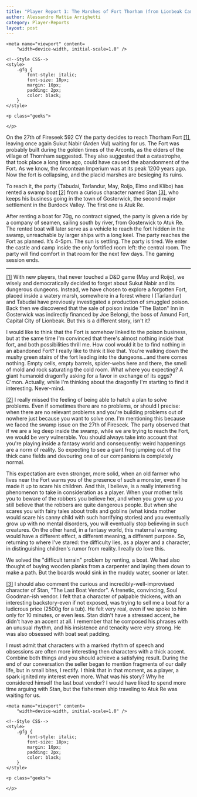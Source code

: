 ```yaml
---
title: "Player Report 1: The Marshes of Fort Thorham (from Lionbeak Campaign)"
author: Alessandro Mattia Arrighetti
category: Player-Reports
layout: post
---
```

<html lang="en">
  
<head>
    <meta charset="UTF-8" />
    <meta http-equiv="X-UA-Compatible" content="IE=edge" />
  
    <meta name="viewport" content=
        "width=device-width, initial-scale=1.0" />
  
    <!--Style CSS-->
    <style>
        .gfg {
            font-style: italic;
            font-size: 18px;
            margin: 10px;
            padding: 2px;
            color: black;
        }
    </style>
</head>
  
<body>
    <p class="gfg">
    </p>
  
    <p class="geeks">
    
    </p>
</body>
  
</html>


On the 27th of Fireseek 592 CY the party decides to reach Thorham Fort <a name="nf1"><sup>[[1]](#fn1)</sup><a>, leaving once again Sukut Nabir (Arden Vul) waiting for us. The Fort was probably built during the golden times of the Arconts, as the elders of the village of Thornham suggested. 
They also suggested that a catastrophe, that took place a long time ago, could have caused the abandonment of the Fort. As we know, the Arcontean Imperium was at its peak 1200 years ago. 
Now the fort is collapsing, and the placid marshes are besieging its ruins. 

To reach it, the party (Tabudai, Tarlandur, May, Roijo, Elmo and Klibo) has rented a swamp boat <a name="nf2"><sup>[[2]](#fn2)</sup><a> from a curious character named Stan <a name="nf3"><sup>[[3]](#fn3)</sup><a>, who keeps his business going in the town of Gosterwick, the second major settlement in the Burdock Valley. The first one is Atuk Re. 

After renting a boat for 70g, no contract signed, the party is given a ride by a company of seamen, sailing south by river, from Gosterwick to Atuk Re. The rented boat will later serve as a vehicle to reach the fort hidden in the swamp, unreachable by larger ships with a long keel. The party reaches the Fort as planned. It’s 4-5pm. The sun is settling. 
The party is tired. We enter the castle and camp inside the only fortified room left: the central room. The party will find comfort in that room for the next few days. The gaming session ends. 

---

<a name="fn1">[[1]](#nf1)</a> With new players, that never touched a D&D game (May and Roijo), we wisely and democratically decided to forget about Sukut Nabir and its dungerous dungeons. Instead, we have chosen to explore a forgotten Fort, placed inside a watery marsh, somewhere in a forest where I (Tarlandur) and Tabudai have previously investigated a production of smuggled poison. Back then we discovered that the sale of poison inside "The Baton" Inn in Gosterwick was indirectly financed by Joe Belongi, the boss of Amund Fort, Capital City of Lionbeak. But this is a different story, isn't it? 

I would like to think that the Fort is somehow linked to the poison business, but at the same time I'm convinced that there's almost nothing inside that fort, and both possibilities thrill me. How cool would it be to find nothing in an abandoned Fort? I really like to think it like that. You're walking down the mushy green stairs of the fort leading into the dungeons...and there comes nothing. 
Empty cells, empty barrels, spider-webs here and there, the smell of mold and rock saturating the cold room. What where you expecting? 
A giant humanoid dragonfly asking for a favor in exchange of its eggs? C'mon. Actually, while I'm thinking about the dragonfly I'm starting to find it interesting. Never-mind.

<a name="fn2">[[2]](#nf2)</a> I really missed the feeling of being able to hatch a plan to solve problems. Even if sometimes there are no problems, or should I precise: when there are no relevant problems and you're building problems out of nowhere just because you want to solve one. 
I'm mentioning this because we faced the swamp issue on the 27th of Fireseek. The party observed that if we are a leg deep inside the swamp, while we are trying to reach the Fort, we would be very vulnerable. You should always take into account that you're playing inside a fantasy world and consequently: weird happenings are a norm of reality. So expecting to see a giant frog jumping out of the thick cane fields and devouring one of our companions is completely normal.

This expectation are even stronger, more solid, when an old farmer who lives near the Fort warns you of the presence of such a monster, even if he made it up to scare his children. And this, I believe, is a really interesting phenomenon to take in consideration as a player. 
When your mother tells you to beware of the robbers you believe her, and when you grow up you still believe that the robbers are quite dangerous people. But when she scares you with fairy tales about trolls and goblins (what kinda mother would scare his canny child with such horrifying stories) and you eventually grow up with no mental disorders, you will eventually stop believing in such creatures. 
On the other hand, in a fantasy world, this maternal warning would have a different effect, a different meaning, a different purpose. So, returning to where I've stared: the difficulty lies, as a player and a character, in distinguishing children's rumor from reality. I really do love this. 

We solved the "difficult terrain" problem by renting, a boat. We had also thought of buying wooden planks from a carpenter and laying them down to make a path. But the boards would sink in the muddy water, sooner or later.

<a name="fn3">[[3]](#nf3)</a> I should also comment the curious and incredibly-well-improvised character of Stan, "The Last Boat Vendor". A frenetic, convincing, Soul Goodman-ish vendor. I felt that a character of palpable thickens, with an interesting backstory-even if not exposed, was trying to sell me a boat for a ludicrous price (2500g for a tub). He felt very real, even if we spoke to him only for 10 minutes, or even less. Stan didn't have a stressed accent, he didn't have an accent at all. I remember that he composed his phrases with an unusual rhythm, and his insistence and tenacity were very strong.
He was also obsessed with boat seat padding.

I must admit that characters with a marked rhythm of speech and obsessions are often more interesting then characters with a thick accent. Combine both things and you should achieve a satisfying result. 
During the end of our conversation the seller began to mention fragments of our daily life, but in small bites, I rectify. I think that in that moment, as a player, a spark ignited my interest even more. What was his story? Why he considered himself the last boat vendor?
I would have liked to spend more time arguing with Stan, but the fishermen ship traveling to Atuk Re was waiting for us.

<html lang="en">
  
<head>
    <meta charset="UTF-8" />
    <meta http-equiv="X-UA-Compatible" content="IE=edge" />
  
    <meta name="viewport" content=
        "width=device-width, initial-scale=1.0" />
  
    <!--Style CSS-->
    <style>
        .gfg {
            font-style: italic;
            font-size: 18px;
            margin: 10px;
            padding: 2px;
            color: black;
        }
    </style>
</head>
  
<body>
    <p class="gfg">
     </p>
  
    <p class="geeks">
    
    </p>
</body>
  
</html>
